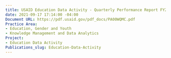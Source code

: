 ```yaml
---
title: USAID Education Data Activity - Quarterly Performance Report FY2020 Q2
date: 2021-09-17 17:14:00 -04:00
Document URL: https://pdf.usaid.gov/pdf_docs/PA00WQMC.pdf
Practice Area:
- Education, Gender and Youth
- Knowledge Management and Data Analytics
Project:
- Education Data Activity
Publications_slug: Education-Data-Activity
---
```


